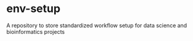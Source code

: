 # env-setup
A repository to store standardized workflow setup for data science and bioinformatics projects

